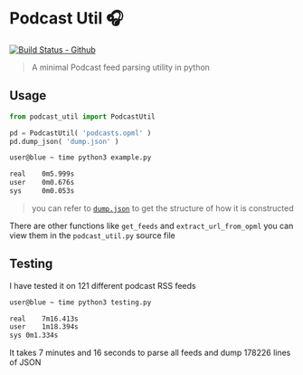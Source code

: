 # Podcast Util :headphones:
[![Build Status - Github](https://github.com/neelabalan/podcastutil/workflows/pytesting/badge.svn)](https://github.com/neelabalan/podcastutil/actions?query=workflow%3Apytesting)
> A minimal Podcast feed parsing utility in python



## Usage



```python
from podcast_util import PodcastUtil

pd = PodcastUtil( 'podcasts.opml' )
pd.dump_json( 'dump.json' )
```

```bash
user@blue ~ time python3 example.py 

real    0m5.999s
user    0m0.676s
sys     0m0.053s
```


> you can refer to [`dump.json`](https://github.com/neelabalan/podcastutil/blob/master/extras/dump.json) to get the structure of how it is constructed

There are other functions like `get_feeds` and `extract_url_from_opml` you can view them in the `podcast_util.py` source file



## Testing

I have tested it on 121 different podcast RSS feeds

```bash
user@blue ~ time python3 testing.py

real	7m16.413s
user	1m18.394s
sys	0m1.334s
```

It takes 7 minutes and 16 seconds to parse all feeds and dump 178226 lines of JSON

